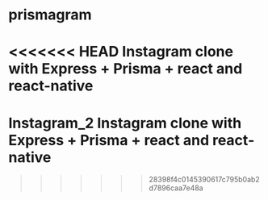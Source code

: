 # prismagram
<<<<<<< HEAD
Instagram clone with Express + Prisma + react and react-native
=======
# Instagram_2 Instagram clone with Express + Prisma + react and react-native
>>>>>>> 28398f4c0145390617c795b0ab2d7896caa7e48a

